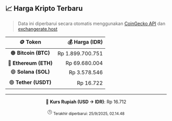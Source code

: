 

<!-- HARGA_KRIPTO -->
## 📈 Harga Kripto Terbaru

> Data ini diperbarui secara otomatis menggunakan [CoinGecko API](https://www.coingecko.com/) dan [exchangerate.host](https://exchangerate.host/)

<div align="center">

| 🪙 Token | 💰 Harga (IDR) |
|:------:|---------------:|
| 🟠 **Bitcoin (BTC)**   | Rp 1.899.700.751 |
| 🔵 **Ethereum (ETH)**  | Rp 69.680.004 |
| 🟣 **Solana (SOL)**    | Rp 3.578.546 |
| 🟢 **Tether (USDT)**   | Rp 16.722 |

---

💱 **Kurs Rupiah (USD → IDR)**: Rp 16.712

🕒 <sub>Terakhir diperbarui: 25/9/2025, 02.14.48</sub>

</div>
<!-- /HARGA_KRIPTO -->